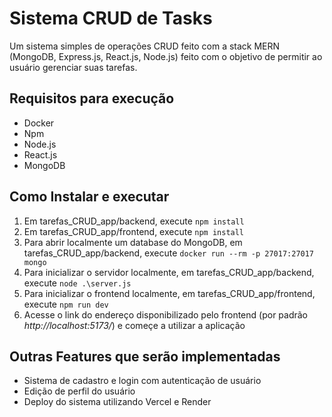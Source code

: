 # **Sistema CRUD de Tasks**

  Um sistema simples de operações CRUD feito com a stack MERN (MongoDB, Express.js, React.js, Node.js) feito com o objetivo de permitir ao usuário gerenciar suas tarefas.
  
## **Requisitos para execução**

  - Docker
  - Npm
  - Node.js
  - React.js
  - MongoDB
    
## **Como Instalar e executar**

  1. Em tarefas_CRUD_app/backend, execute `npm install`
  2. Em tarefas_CRUD_app/frontend, execute `npm install`
  3. Para abrir localmente um database do MongoDB, em tarefas_CRUD_app/backend, execute `docker run --rm -p 27017:27017 mongo`
  4. Para inicializar o servidor localmente, em tarefas_CRUD_app/backend, execute `node .\server.js`
  5. Para inicializar o frontend localmente, em tarefas_CRUD_app/frontend, execute `npm run dev`
  6. Acesse o link do endereço disponibilizado pelo frontend (por padrão *http://localhost:5173/*) e começe a utilizar a aplicação

## **Outras Features que serão implementadas**

  - Sistema de cadastro e login com autenticação de usuário
  - Edição de perfil do usuário
  - Deploy do sistema utilizando Vercel e Render
